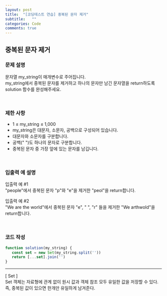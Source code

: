 ```yaml
---
layout: post
title:  "[코딩테스트 연습] 중복된 문자 제거"
subtitle:   ""
categories: Code
comments: true
---
```



## 중복된 문자 제거

### 문제 설명
문자열 my_string이 매개변수로 주어집니다.<br>
my_string에서 중복된 문자를 제거하고 하나의 문자만 남긴 문자열을 return하도록 solution 함수를 완성해주세요.

<br>

### 제한 사항
- 1 ≤ my_string ≤ 1,000
- my_string은 대문자, 소문자, 공백으로 구성되어 있습니다.
- 대문자와 소문자를 구분합니다.
- 공백(" ")도 하나의 문자로 구분합니다.
- 중복된 문자 중 가장 앞에 있는 문자를 남깁니다.

<br>

### 입출력 예 설명
입출력 예 #1<br>
"people"에서 중복된 문자 "p"와 "e"을 제거한 "peol"을 return합니다.

입출력 예 #2<br>
"We are the world"에서 중복된 문자 "e", " ", "r" 들을 제거한 "We arthwold"을 return합니다.

<br>

### 코드 작성
```js
function solution(my_string) {
   const set = new Set(my_string.split(''))
   return [...set].join('')
}
```

<hr>

[ Set ]<br>
Set 객체는 자료형에 관계 없이 원시 값과 객체 참조 모두 유일한 값을 저장할 수 있다.
즉, 중복된 값이 있으면 한개만 유일하게 남겨준다.